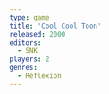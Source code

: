 ```yaml
---
type: game
title: 'Cool Cool Toon'
released: 2000
editors: 
  - SNK
players: 2
genres:
  - Réflexion
---
```

